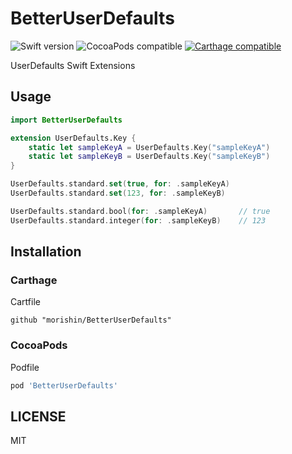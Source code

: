 # BetterUserDefaults

![Swift version](https://img.shields.io/badge/swift-4.0-orange.svg)
![CocoaPods compatible](https://cocoapod-badges.herokuapp.com/v/BetterUserDefaults/badge.png)
[![Carthage compatible](https://img.shields.io/badge/Carthage-compatible-4BC51D.svg?style=flat)](https://github.com/Carthage/Carthage)


UserDefaults Swift Extensions

## Usage
```swift
import BetterUserDefaults

extension UserDefaults.Key {
    static let sampleKeyA = UserDefaults.Key("sampleKeyA")
    static let sampleKeyB = UserDefaults.Key("sampleKeyB")
}

UserDefaults.standard.set(true, for: .sampleKeyA)
UserDefaults.standard.set(123, for: .sampleKeyB)

UserDefaults.standard.bool(for: .sampleKeyA)       // true
UserDefaults.standard.integer(for: .sampleKeyB)    // 123
```

## Installation
### Carthage
Cartfile

```
github "morishin/BetterUserDefaults"
```

### CocoaPods
Podfile

```ruby
pod 'BetterUserDefaults'
```

## LICENSE
MIT
